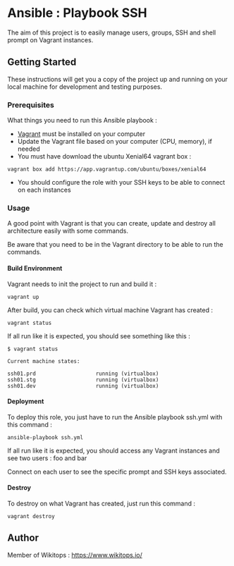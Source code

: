 # Ansible : Playbook SSH
The aim of this project is to easily manage users, groups, SSH and shell prompt on Vagrant instances.

## Getting Started

These instructions will get you a copy of the project up and running on your local machine for development and testing purposes.

### Prerequisites

What things you need to run this Ansible playbook :

* [Vagrant](https://www.vagrantup.com/docs/installation/) must be installed on your computer
* Update the Vagrant file based on your computer (CPU, memory), if needed
* You must have download the ubuntu Xenial64 vagrant box :

```
vagrant box add https://app.vagrantup.com/ubuntu/boxes/xenial64
```
* You should configure the role with your SSH keys to be able to connect on each instances

### Usage

A good point with Vagrant is that you can create, update and destroy all architecture easily with some commands.

Be aware that you need to be in the Vagrant directory to be able to run the commands.

#### Build Environment

Vagrant needs to init the project to run and build it :

```
vagrant up
```

After build, you can check which virtual machine Vagrant has created :

```
vagrant status
```

If all run like it is expected, you should see something like this :

```
$ vagrant status

Current machine states:

ssh01.prd                   running (virtualbox)
ssh01.stg                   running (virtualbox)
ssh01.dev                   running (virtualbox)
```

#### Deployment

To deploy this role, you just have to run the Ansible playbook ssh.yml with this command :

```
ansible-playbook ssh.yml
```

If all run like it is expected, you should access any Vagrant instances and see two users : foo and bar

Connect on each user to see the specific prompt and SSH keys associated.

#### Destroy

To destroy on what Vagrant has created, just run this command :

```
vagrant destroy
```

## Author

Member of Wikitops : https://www.wikitops.io/
